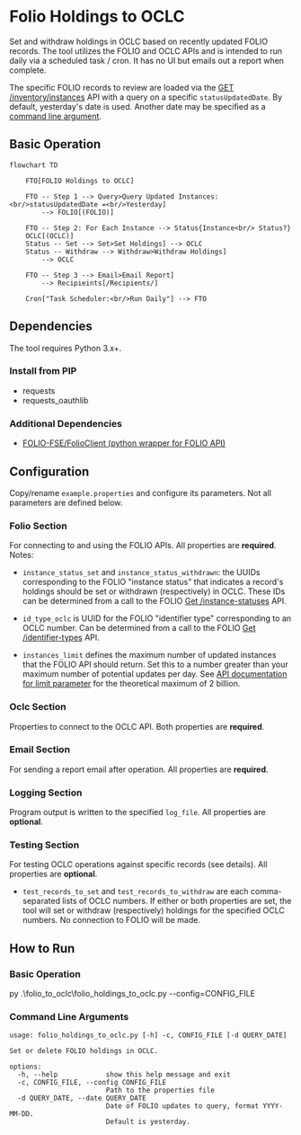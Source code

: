 # Folio Holdings to OCLC

Set and withdraw holdings in OCLC based on recently updated FOLIO records.  The tool utilizes the FOLIO and OCLC APIs and is intended to run daily via a scheduled task / cron.  It has no UI but emails out a report when complete.

The specific FOLIO records to review are loaded via the [GET /inventory/instances](https://s3.amazonaws.com/foliodocs/api/mod-inventory/p/inventory.html#inventory_instances_get) API with a query on a specific `statusUpdatedDate`.  By default, yesterday's date is used.  Another date may be specified as a [command line argument](#command-line-arguments).

## Basic Operation

``` mermaid
flowchart TD

    FTO[FOLIO Holdings to OCLC]

    FTO -- Step 1 --> Query>Query Updated Instances:<br/>statusUpdatedDate =<br/>Yesterday]
        --> FOLIO[(FOLIO)]

    FTO -- Step 2: For Each Instance --> Status{Instance<br/> Status?}
    OCLC[(OCLC)]
    Status -- Set --> Set>Set Holdings] --> OCLC
    Status -- Withdraw --> Withdraw>Withdraw Holdings] 
        --> OCLC
    
    FTO -- Step 3 --> Email>Email Report]
        --> Recipieints[/Recipients/]
    
    Cron["Task Scheduler:<br/>Run Daily"] --> FTO

``` 

## Dependencies

The tool requires Python 3.x+.

### Install from PIP
  - requests
  - requests_oauthlib

### Additional Dependencies
- [FOLIO-FSE/FolioClient (python wrapper for FOLIO API)](https://github.com/FOLIO-FSE/FolioClient)

## Configuration

Copy/rename `example.properties` and configure its parameters.  Not all parameters are defined below.

### Folio Section

For connecting to and using the FOLIO APIs.  All properties are **required**.  Notes:

- `instance_status_set` and `instance_status_withdrawn`: the UUIDs corresponding to the FOLIO "instance status" that indicates a record's holdings should be set or withdrawn (respectively) in OCLC.  These IDs can be determined from a call to the FOLIO [Get /instance-statuses](https://s3.amazonaws.com/foliodocs/api/mod-inventory-storage/p/instance-status.html#instance_statuses_get) API.

- `id_type_oclc` is UUID for the FOLIO "identifier type" corresponding to an OCLC number.   Can be determined from a call to the FOLIO [Get /identifier-types](https://s3.amazonaws.com/foliodocs/api/mod-inventory-storage/p/identifier-type.html#identifier_types_get) API.

- `instances_limit` defines the maximum number of updated instances that the FOLIO API should return.  Set this to a number greater than your maximum number of potential updates per day.  See [API documentation for limit parameter](https://s3.amazonaws.com/foliodocs/api/mod-inventory/p/inventory.html#inventory_instances_get) for the theoretical maximum of 2 billion.

### Oclc Section

Properties to connect to the OCLC API.  Both properties are **required**.

### Email Section

For sending a report email after operation.  All properties are **required**.

### Logging Section

Program output is written to the specified `log_file`.  All properties are **optional**.

### Testing Section

For testing OCLC operations against specific records (see details).  All properties are **optional**.

- `test_records_to_set` and `test_records_to_withdraw` are each comma-separated lists of OCLC numbers.  If either or both properties are set, the tool will set or withdraw (respectively) holdings for the specified OCLC numbers.  No connection to FOLIO will be made.

## How to Run

### Basic Operation

py .\folio_to_oclc\folio_holdings_to_oclc.py --config=CONFIG_FILE

### Command Line Arguments

    usage: folio_holdings_to_oclc.py [-h] -c, CONFIG_FILE [-d QUERY_DATE]

    Set or delete FOLIO holdings in OCLC.

    options:
      -h, --help            show this help message and exit
      -c, CONFIG_FILE, --config CONFIG_FILE
                            Path to the properties file
      -d QUERY_DATE, --date QUERY_DATE
                            Date of FOLIO updates to query, format YYYY-MM-DD.
                            Default is yesterday.
